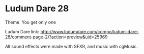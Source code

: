 Ludum Dare 28
===========

Theme: You get only one

Ludum Dare link:
http://www.ludumdare.com/compo/ludum-dare-28/comment-page-2/?action=preview&uid=25969

All sound effects were made with SFXR, and music with cgMusic.
